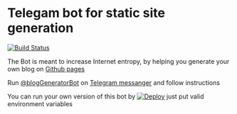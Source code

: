 # Telegam bot for static site generation

[![Build Status](https://travis-ci.org/mikhail-angelov/blogGeneratorBot.svg?branch=master)](https://travis-ci.org/mikhail-angelov/blogGeneratorBot)

The Bot is meant to increase Internet entropy, by helping you generate your own blog on [Github pages](https://pages.github.com)

Run [@blogGeneratorBot](https://telegram.me/blogGeneratorBot) on [Telegram messanger](https://telegram.org) and follow instructions

You can run your own version of this bot by [![Deploy](https://www.herokucdn.com/deploy/button.svg)](https://heroku.com/deploy?template=https://github.com/mikhail-angelov/blogGeneratorBot&env[NODE_BOT_TOKEN]=telegram_bot_token&env[DB_USER]=mongo_user_name&env[DB_PASSWORD]=mongo_password&env[DB_URL]=mongo_url) just put valid environment variables